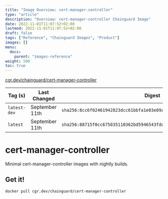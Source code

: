 ```yaml
---
title: "Image Overview: cert-manager-controller"
type: "article"
description: "Overview: cert-manager-controller Chainguard Image"
date: 2022-11-01T11:07:52+02:00
lastmod: 2022-11-01T11:07:52+02:00
draft: false
tags: ["Reference", "Chainguard Images", "Product"]
images: []
menu:
  docs:
    parent: "images-reference"
weight: 500
toc: true
---
```


[cgr.dev/chainguard/cert-manager-controller](https://github.com/chainguard-images/images/tree/main/images/cert-manager-controller)

| Tag (s)       | Last Changed   | Digest                                                                    |
|---------------|----------------|---------------------------------------------------------------------------|
|  `latest-dev` | September 11th | `sha256:8cc6f02461942823dcc61bbfa1e03e09a9690c2715cada66f1c301626572f7ae` |
|  `latest`     | September 11th | `sha256:88715f0cc675035110362bd5946543fdddf53ce3f60eee0cfa9805181800379c` |

# cert-manager-controller

Minimal cert-manager-controller images with nightly builds.

## Get it!

```shell
docker pull cgr.dev/chainguard/cert-manager-controller
```
